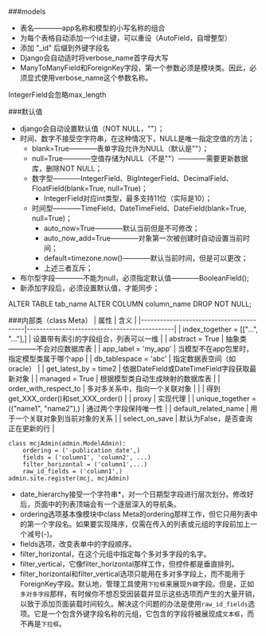 ###models
- 表名————app名称和模型的小写名称的组合
- 为每个表格自动添加一个id主键，可以重设（AutoField，自增整型）
- 添加 "_id" 后缀到外键字段名
- Django会自动适时将verbose_name首字母大写
- ManyToManyField和ForeignKey字段，第一个参数必须是模块类。因此，必须显式使用verbose_name这个参数名称。

IntegerField会忽略max_length

###默认值
- django会自动设置默认值（NOT NULL，""）；
- 时间、数字不接受空字符串，在这种情况下，NULL是唯一指定空值的方法；
    + blank=True————表单字段允许为NULL（默认是""）；
    + null=True————空值存储为NULL（不是""）————需要更新数据库，删除NOT NULL；
    + 数字型————IntegerField、BigIntegerField、DecimalField、FloatField(blank=True, null=True)；
        * IntegerField对应int类型，最多支持11位（实际是10）；
    + 时间型————TimeField、DateTimeField、DateField(blank=True, null=True)；
        * auto_now=True————默认当前但是不可修改；
        * auto_now_add=True————对象第一次被创建时自动设置当前时间；
        * default=timezone.now()————默认当前时间，但是可以更改；
        * 上述三者互斥；
- 布尔型字段————不能为null，必须指定默认值————BooleanField();
- 新添加字段后，必须设置默认值，才能同步；

ALTER TABLE tab_name ALTER COLUMN column_name DROP NOT NULL;

###内部类（class Meta）
|                   属性                  |                     含义                     |
|-----------------------------------------|----------------------------------------------|
| index_together = [["...", "..."],]      | 设置带有索引的字段组合，列表可以一维         |
| abstract = True                         | 抽象类————不会对应数据库表                   |
| app_label = 'my_app'                    | 当模型不在app包里时，指定模型类属于哪个app   |
| db_tablespace = 'abc'                   | 指定数据表空间（如oracle）                   |
| get_latest_by = time2                   | 依据DateField或DateTimeField字段获取最新对象 |
| managed = True                          | 根据模型类自动生成映射的数据库表             |
| order_with_respect_to                   | 多对多关系中，指向一个关联对象               |
|                                         | 得到get_XXX_order()和set_XXX_order()         |
| proxy                                   | 实现代理                                     |
| unique_together = (("name1", "name2"),) | 通过两个字段保持唯一性                       |
| default_related_name                    | 用于一个关联对象到当前对象的关系             |
| select_on_save                          | 默认为False，是否查询正在更新的行            |


```
class mcjAdmin(admin.ModelAdmin):
    ordering = ('-publication_date',)
    fields = ('column1', 'column2', ...)
    filter_horizontal = ('column1',...)
    raw_id_fields = ('column1',)
admin.site.register(mcj, mcjAdmin)
```
- date_hierarchy接受一个字符串*，对一个日期型字段进行层次划分。修改好后，页面中的列表顶端会有一个逐层深入的导航条。
- ordering选项基本像模块中class Meta的ordering那样工作，但它只用列表中的第一个字段名。如果要实现降序，仅需在传入的列表或元组的字段前加上一个减号(-)。
- fields选项，改变表单中的字段顺序。  
- filter_horizontal，在这个元组中指定每个多对多字段的名字。
- filter_vertical，它像filter_horizontal那样工作，但控件都是垂直排列。
- filter_horizontal和filter_vertical选项只能用在多对多字段上，而不能用于ForeignKey字段。默认地，管理工具使用`下拉框`来展现`外键`字段。但是，正如`多对多字段`那样，有时候你不想忍受因装载并显示这些选项而产生的大量开销，以致于添加页面装载时间较久。解决这个问题的办法是使用`raw_id_fields`选项。它是一个包含外键字段名称的元组，它包含的字段将被展现成`文本框`，而不再是`下拉框`。